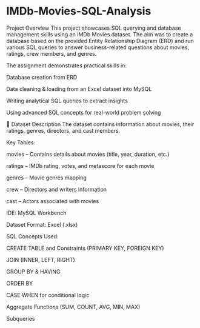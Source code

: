 # IMDb-Movies-SQL-Analysis
Project Overview
This project showcases SQL querying and database management skills using an IMDb Movies dataset.
The aim was to create a database based on the provided Entity Relationship Diagram (ERD) and run various SQL queries to answer business-related questions about movies, ratings, crew members, and genres.

The assignment demonstrates practical skills in:

Database creation from ERD

Data cleaning & loading from an Excel dataset into MySQL

Writing analytical SQL queries to extract insights

Using advanced SQL concepts for real-world problem solving

📂 Dataset Description
The dataset contains information about movies, their ratings, genres, directors, and cast members.

Key Tables:

movies – Contains details about movies (title, year, duration, etc.)

ratings – IMDb rating, votes, and metascore for each movie

genres – Movie genres mapping

crew – Directors and writers information

cast – Actors associated with movies


IDE: MySQL Workbench

Dataset Format: Excel (.xlsx)

SQL Concepts Used:

CREATE TABLE and Constraints (PRIMARY KEY, FOREIGN KEY)

JOIN (INNER, LEFT, RIGHT)

GROUP BY & HAVING

ORDER BY

CASE WHEN for conditional logic

Aggregate Functions (SUM, COUNT, AVG, MIN, MAX)

Subqueries
